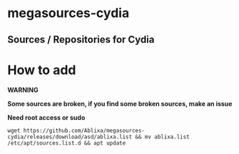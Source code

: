 # megasources-cydia
Sources / Repositories for Cydia
----------------------

# How to add

**WARNING**

**Some sources are broken, if you find some broken sources, make an issue**

**Need root access or sudo**


``wget https://github.com/Ablixa/megasources-cydia/releases/download/asd/ablixa.list && mv ablixa.list /etc/apt/sources.list.d && apt update``

